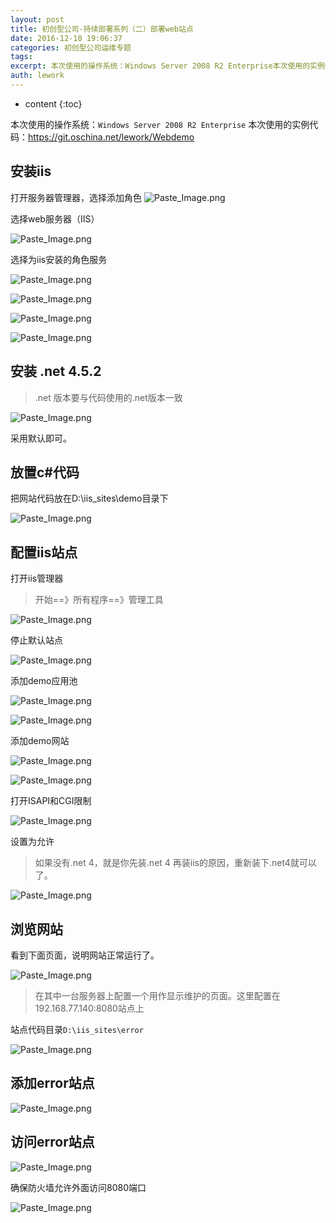 ```yaml
---
layout: post
title: 初创型公司-持续部署系列（二）部署web站点
date: 2016-12-10 19:06:37
categories: 初创型公司运维专题
tags:
excerpt: 本次使用的操作系统：Windows Server 2008 R2 Enterprise本次使用的实例代码：https://git.oschina...
auth: lework
---
```

* content
{:toc}

本次使用的操作系统：`Windows Server 2008 R2 Enterprise`
本次使用的实例代码：https://git.oschina.net/lework/Webdemo

## 安装iis

打开服务器管理器，选择添加角色
![Paste_Image.png](http://upload-images.jianshu.io/upload_images/3629406-e225bea01cf4881f.png?imageMogr2/auto-orient/strip%7CimageView2/2/w/1240)

选择web服务器（IIS）

![Paste_Image.png](http://upload-images.jianshu.io/upload_images/3629406-1d606535ea4c8a53.png?imageMogr2/auto-orient/strip%7CimageView2/2/w/1240)


选择为iis安装的角色服务

![Paste_Image.png](http://upload-images.jianshu.io/upload_images/3629406-bfd462079f84e026.png?imageMogr2/auto-orient/strip%7CimageView2/2/w/1240)

![Paste_Image.png](http://upload-images.jianshu.io/upload_images/3629406-eb483ed23e0dcb27.png?imageMogr2/auto-orient/strip%7CimageView2/2/w/1240)

![Paste_Image.png](http://upload-images.jianshu.io/upload_images/3629406-4467e577b0c043fd.png?imageMogr2/auto-orient/strip%7CimageView2/2/w/1240)


![Paste_Image.png](http://upload-images.jianshu.io/upload_images/3629406-79ed83acf812326f.png?imageMogr2/auto-orient/strip%7CimageView2/2/w/1240)




## 安装 .net 4.5.2
> .net 版本要与代码使用的.net版本一致


![Paste_Image.png](http://upload-images.jianshu.io/upload_images/3629406-745ca9b0be6e89bb.png?imageMogr2/auto-orient/strip%7CimageView2/2/w/1240)

采用默认即可。



## 放置c#代码
把网站代码放在D:\iis_sites\demo目录下

![Paste_Image.png](http://upload-images.jianshu.io/upload_images/3629406-bfd296bbd9fc3a1a.png?imageMogr2/auto-orient/strip%7CimageView2/2/w/1240)


## 配置iis站点
打开iis管理器
> 开始==》所有程序==》管理工具


![Paste_Image.png](http://upload-images.jianshu.io/upload_images/3629406-62a54bb1255bde70.png?imageMogr2/auto-orient/strip%7CimageView2/2/w/1240)


停止默认站点

![Paste_Image.png](http://upload-images.jianshu.io/upload_images/3629406-b6b6562a9b56d37f.png?imageMogr2/auto-orient/strip%7CimageView2/2/w/1240)


添加demo应用池

![Paste_Image.png](http://upload-images.jianshu.io/upload_images/3629406-f6b4d403c9adf6e5.png?imageMogr2/auto-orient/strip%7CimageView2/2/w/1240)

![Paste_Image.png](http://upload-images.jianshu.io/upload_images/3629406-8949485ddf26173e.png?imageMogr2/auto-orient/strip%7CimageView2/2/w/1240)


添加demo网站

![Paste_Image.png](http://upload-images.jianshu.io/upload_images/3629406-5dac39d0218e9d62.png?imageMogr2/auto-orient/strip%7CimageView2/2/w/1240)


![Paste_Image.png](http://upload-images.jianshu.io/upload_images/3629406-a5ceb4955690cd1d.png?imageMogr2/auto-orient/strip%7CimageView2/2/w/1240)



打开ISAPI和CGI限制

![Paste_Image.png](http://upload-images.jianshu.io/upload_images/3629406-6e236867c11b2fa5.png?imageMogr2/auto-orient/strip%7CimageView2/2/w/1240)

设置为允许
> 如果没有.net 4，就是你先装.net 4 再装iis的原因，重新装下.net4就可以了。

![Paste_Image.png](http://upload-images.jianshu.io/upload_images/3629406-bdaa382b3399b62b.png?imageMogr2/auto-orient/strip%7CimageView2/2/w/1240)


## 浏览网站

看到下面页面，说明网站正常运行了。


![Paste_Image.png](http://upload-images.jianshu.io/upload_images/3629406-8d3f43c72fec44fc.png?imageMogr2/auto-orient/strip%7CimageView2/2/w/1240)




> 在其中一台服务器上配置一个用作显示维护的页面。这里配置在192.168.77.140:8080站点上

站点代码目录`D:\iis_sites\error`


![Paste_Image.png](http://upload-images.jianshu.io/upload_images/3629406-f145521f647b2c0e.png?imageMogr2/auto-orient/strip%7CimageView2/2/w/1240)


## 添加error站点


![Paste_Image.png](http://upload-images.jianshu.io/upload_images/3629406-8effd1e83bc8ec34.png?imageMogr2/auto-orient/strip%7CimageView2/2/w/1240)

## 访问error站点

![Paste_Image.png](http://upload-images.jianshu.io/upload_images/3629406-011a74f79945bd02.png?imageMogr2/auto-orient/strip%7CimageView2/2/w/1240)



确保防火墙允许外面访问8080端口

![Paste_Image.png](http://upload-images.jianshu.io/upload_images/3629406-386cf5221111c3e1.png?imageMogr2/auto-orient/strip%7CimageView2/2/w/1240)
